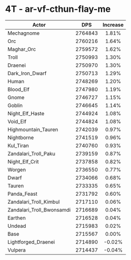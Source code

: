 # 4T - ar-vf-cthun-flay-me
| Actor | DPS | Increase |
|---|:---:|:---:|
|Mechagnome|2764843|1.81%|
|Orc|2760216|1.64%|
|Maghar_Orc|2759572|1.62%|
|Troll|2750993|1.30%|
|Draenei|2750970|1.30%|
|Dark_Iron_Dwarf|2750713|1.29%|
|Human|2748269|1.20%|
|Blood_Elf|2747980|1.19%|
|Gnome|2746727|1.15%|
|Goblin|2746645|1.14%|
|Night_Elf_Haste|2744924|1.08%|
|Void_Elf|2744824|1.08%|
|Highmountain_Tauren|2742039|0.97%|
|Nightborne|2741519|0.96%|
|Kul_Tiran|2740760|0.93%|
|Zandalari_Troll_Paku|2739159|0.87%|
|Night_Elf_Crit|2737858|0.82%|
|Worgen|2736550|0.77%|
|Dwarf|2734066|0.68%|
|Tauren|2733335|0.65%|
|Panda_Feast|2731792|0.60%|
|Zandalari_Troll_Kimbul|2717110|0.06%|
|Zandalari_Troll_Bwonsamdi|2716689|0.04%|
|Earthen|2716528|0.04%|
|Undead|2715983|0.02%|
|Base|2715567|0.00%|
|Lightforged_Draenei|2714890|-0.02%|
|Vulpera|2714437|-0.04%|
